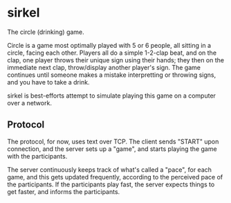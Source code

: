 # sirkel

The circle (drinking) game.

Circle is a game most optimally played with 5 or 6 people, all sitting in a circle, facing each other.  Players all do a simple 1-2-clap beat, and on the clap, one player throws their unique sign using their hands; they then on the immediate next clap, throw/display another player's sign.  The game continues until someone makes a mistake interpretting or throwing signs, and you have to take a drink.

sirkel is best-efforts attempt to simulate playing this game on a computer over a network.

## Protocol

The protocol, for now, uses text over TCP.  The client sends "START" upon connection, and the server sets up a "game", and starts playing the game with the participants.

The server continuously keeps track of what's called a "pace", for each game, and this gets updated frequently, according to the perceived pace of the participants.  If the participants play fast, the server expects things to get faster, and informs the participants.
